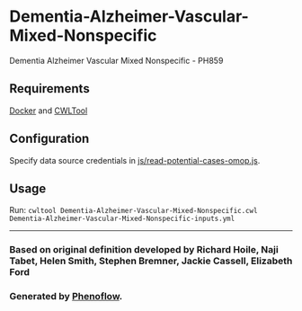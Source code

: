 # Dementia-Alzheimer-Vascular-Mixed-Nonspecific

Dementia Alzheimer Vascular Mixed Nonspecific - PH859

## Requirements

[Docker](https://docs.docker.com/install/) and [CWLTool](https://github.com/common-workflow-language/cwltool#install)

## Configuration

Specify data source credentials in [js/read-potential-cases-omop.js](js/read-potential-cases-omop.js).

## Usage

Run: `cwltool Dementia-Alzheimer-Vascular-Mixed-Nonspecific.cwl Dementia-Alzheimer-Vascular-Mixed-Nonspecific-inputs.yml`

***

### Based on original definition developed by Richard Hoile, Naji Tabet, Helen Smith, Stephen Bremner, Jackie Cassell, Elizabeth Ford
### Generated by [Phenoflow](https://kclhi.org/phenoflow).
